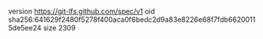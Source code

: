 version https://git-lfs.github.com/spec/v1
oid sha256:641629f2480f5278f400aca0f6bedc2d9a83e8226e68f7fdb66200115de5ee24
size 2309
